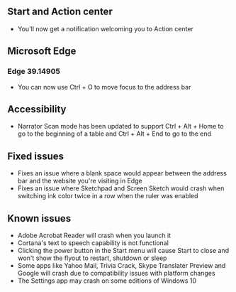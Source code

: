 ## Start and Action center
- You'll now get a notification welcoming you to Action center

## Microsoft Edge
### Edge 39.14905
- You can now use Ctrl + O to move focus to the address bar

## Accessibility
- Narrator Scan mode has been updated to support Ctrl + Alt + Home to go to the beginning of a table and Ctrl + Alt + End to go to the end

## Fixed issues
- Fixes an issue where a blank space would appear between the address bar and the website you're visiting in Edge
- Fixes an issue where Sketchpad and Screen Sketch would crash when switching ink color twice in a row when the ruler was enabled

## Known issues
- Adobe Acrobat Reader will crash when you launch it
- Cortana's text to speech capability is not functional
- Clicking the power button in the Start menu will cause Start to close and won't show the flyout to restart, shutdown or sleep
- Some apps like Yahoo Mail, Trivia Crack, Skype Translater Preview and Google will crash due to compatibility issues with platform changes
- The Settings app may crash on some editions of Windows 10